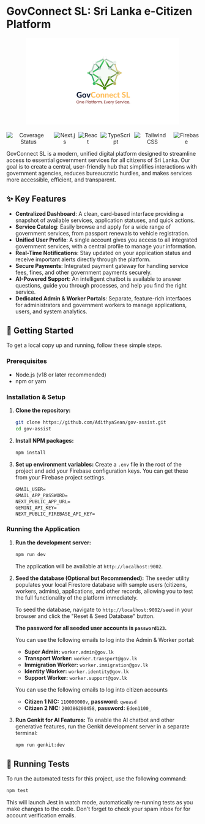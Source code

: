 # GovConnect SL: Sri Lanka e-Citizen Platform

<div align="center">
  <img src="/public/images/GovSL%20Logo.svg" alt="GovConnect SL Logo" width="400" />
</div>

<div align="center" style="display: flex; justify-content: center; align-items: center; gap: 0.5rem; margin-top: 1rem;">
  <img src="https://img.shields.io/badge/coverage-82%25-blue?style=for-the-badge" alt="Coverage Status" />
  <img src="https://img.shields.io/badge/Next.js-000000?style=for-the-badge&logo=nextdotjs&logoColor=white" alt="Next.js" />
  <img src="https://img.shields.io/badge/React-20232A?style=for-the-badge&logo=react&logoColor=61DAFB" alt="React" />
  <img src="https://img.shields.io/badge/TypeScript-3178C6?style=for-the-badge&logo=typescript&logoColor=white" alt="TypeScript" />
  <img src="https://img.shields.io/badge/Tailwind_CSS-38B2AC?style=for-the-badge&logo=tailwind-css&logoColor=white" alt="Tailwind CSS" />
  <img src="https://img.shields.io/badge/Firebase-FFCA28?style=for-the-badge&logo=firebase&logoColor=black" alt="Firebase" />
</div>

GovConnect SL is a modern, unified digital platform designed to streamline access to essential government services for all citizens of Sri Lanka. Our goal is to create a central, user-friendly hub that simplifies interactions with government agencies, reduces bureaucratic hurdles, and makes services more accessible, efficient, and transparent.

## ✨ Key Features

- **Centralized Dashboard**: A clean, card-based interface providing a snapshot of available services, application statuses, and quick actions.
- **Service Catalog**: Easily browse and apply for a wide range of government services, from passport renewals to vehicle registration.
- **Unified User Profile**: A single account gives you access to all integrated government services, with a central profile to manage your information.
- **Real-Time Notifications**: Stay updated on your application status and receive important alerts directly through the platform.
- **Secure Payments**: Integrated payment gateway for handling service fees, fines, and other government payments securely.
- **AI-Powered Support**: An intelligent chatbot is available to answer questions, guide you through processes, and help you find the right service.
- **Dedicated Admin & Worker Portals**: Separate, feature-rich interfaces for administrators and government workers to manage applications, users, and system analytics.

## 🚀 Getting Started

To get a local copy up and running, follow these simple steps.

### Prerequisites

- Node.js (v18 or later recommended)
- npm or yarn

### Installation & Setup

1.  **Clone the repository:**
    ```sh
    git clone https://github.com/AdithyaSean/gov-assist.git
    cd gov-assist
    ```

2.  **Install NPM packages:**
    ```sh
    npm install
    ```

3.  **Set up environment variables:**
    Create a `.env` file in the root of the project and add your Firebase configuration keys. You can get these from your Firebase project settings.

    ```env
    GMAIL_USER=
    GMAIL_APP_PASSWORD=
    NEXT_PUBLIC_APP_URL=
    GEMINI_API_KEY=
    NEXT_PUBLIC_FIREBASE_API_KEY=
    ```

### Running the Application

1.  **Run the development server:**
    ```sh
    npm run dev
    ```
    The application will be available at `http://localhost:9002`.

2.  **Seed the database (Optional but Recommended):**
    The seeder utility populates your local Firestore database with sample users (citizens, workers, admins), applications, and other records, allowing you to test the full functionality of the platform immediately.

    To seed the database, navigate to `http://localhost:9002/seed` in your browser and click the "Reset & Seed Database" button.
    
    **The password for all seeded user accounts is `password123`.**

    You can use the following emails to log into the Admin & Worker portal:
    - **Super Admin:** `worker.admin@gov.lk`
    - **Transport Worker:** `worker.transport@gov.lk`
    - **Immigration Worker:** `worker.immigration@gov.lk`
    - **Identity Worker:** `worker.identity@gov.lk`
    - **Support Worker:** `worker.support@gov.lk`

    You can use the following emails to log into citizen accounts
    - **Citizen 1 NIC:** `110000000v`, **password:** `qweasd`
    - **Citizen 2 NIC:** `200386200458`, **password:** `Eden1100_`

4.  **Run Genkit for AI Features:**
    To enable the AI chatbot and other generative features, run the Genkit development server in a separate terminal:
    ```sh
    npm run genkit:dev
    ```

## 🧪 Running Tests

To run the automated tests for this project, use the following command:

```sh
npm test
```

This will launch Jest in watch mode, automatically re-running tests as you make changes to the code. Don't forget to check your spam inbox for for account verification emails.
